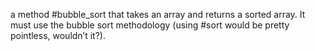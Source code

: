 a method #bubble_sort that takes an array and returns a sorted array. It must use the bubble sort methodology (using #sort would be pretty pointless, wouldn’t it?).